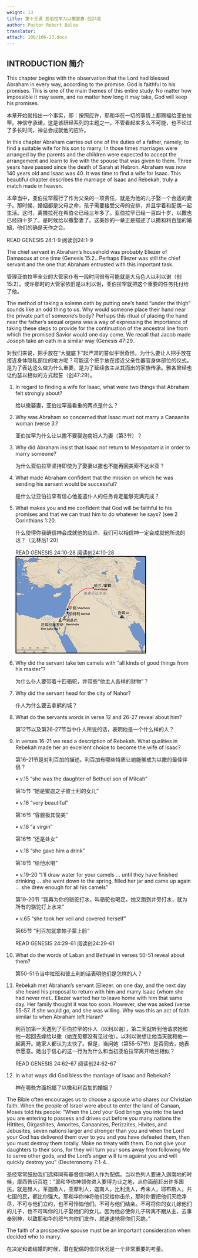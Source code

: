 ```yaml
---
weight: 13
title: 第十三课 亚伯拉罕为以撒娶妻-创24章
author: Pastor Robert Balza
translator: 
attach: 106/106-13.docx
---
```

## INTRODUCTION 简介

This chapter begins with the observation that the Lord had blessed Abraham in every way, according to the promise. God is faithful to his promises. This is one of the main themes of this entire study. No matter how impossible it may seem, and no matter how long it may take, God will keep his promises.

本章开始就指出一个事实，即：按照应许，耶和华在一切的事情上都赐福给亚伯拉罕。神信守承诺，这是该研经系列的主题之一。不管看起来多么不可能，也不论过了多长时间，神总会成就他的应许。

In this chapter Abraham carries out one of the duties of a father, namely, to find a suitable wife for his son to marry. In those times marriages were arranged by the parents and the children were expected to accept the arrangement and learn to live with the spouse that was given to them. Three years have passed since the death of Sarah at Hebron. Abraham was now 140 years old and Isaac was 40. It was time to find a wife for Isaac. This beautiful chapter describes the marriage of Isaac and Rebekah, truly a match made in heaven.

本章当中，亚伯拉罕履行了作为父亲的一项责任，就是为他的儿子娶一个合适的妻子。那时候，婚姻都是父母之命，孩子需要接受父母的安排，并且学着和配偶一起生活。这时，离撒拉死在希伯仑已经三年多了。亚伯拉罕已经一百四十岁，以撒也已经四十岁了。是时候给以撒娶妻了。这美妙的一章正是描述了以撒和利百加的婚姻，他们的确是天作之合。

READ GENESIS 24:1-9 阅读创24:1-9

The chief servant in Abraham’s household was probably Eliezer of Damascus at one time (Genesis 15:2.. Perhaps Eliezer was still the chief servant and the one that Abraham entrusted with this important task.

管理亚伯拉罕全业的大管家仆有一段时间很有可能就是大马色人以利以谢（创15:2）。或许那时的大管家依旧是以利以谢，亚伯拉罕就把这个重要的任务托付给了他。

The method of taking a solemn oath by putting one’s hand “under the thigh” sounds like an odd thing to us. Why would someone place their hand near the private part of someone’s body? Perhaps this ritual of placing the hand near the father’s sexual organs was a way of expressing the importance of taking these steps to provide for the continuation of the ancestral line from which the promised Savior would one day come. We recall that Jacob made Joseph take an oath in a similar way (Genesis 47:29..

对我们来说，把手放在“大腿底下”起严肃的誓似乎很奇怪。为什么要让人把手放在接近身体隐私部位的地方呢？可能这个把手放在接近父亲性器官身体部位的仪式，是为了表达这么做为什么重要，是为了延续救主从其而出的家族传承。雅各曾经也让约瑟以相似的方式起誓（创47:29）。

1. In regard to finding a wife for Isaac, what were two things that Abraham felt strongly about?

    给以撒娶妻，亚伯拉罕最看重的两点是什么？

2. Why was Abraham so concerned that Isaac must not marry a Canaanite woman (verse 3.?

    亚伯拉罕为什么让以撒不要娶迦南妇人为妻（第3节）？

3. Why did Abraham insist that Isaac not return to Mesopotamia in order to marry someone?

    为什么亚伯拉罕坚持即使为了娶妻以撒也不能再回美索不达米亚？

4. What made Abraham confident that the mission on which he was sending his servant would be successful?

    是什么让亚伯拉罕有信心他差遣仆人的任务肯定能够完满完成？

5. What makes you and me confident that God will be faithful to his promises and that we can trust him to do whatever he says? (see 2 Corinthians 1:20.

    什么使得你我确信神会成就他的应许、我们可以相信神一定会成就他所说的话？（见林后1:20）

    READ GENESIS 24:10-28 阅读创24:10-28 ![Genesis 24:10-28](/static/course-file/106/106-13-1.png)

6. Why did the servant take ten camels with “all kinds of good things from his master”?

    为什么仆人要带着十匹骆驼，并带些“他主人各样的财物”？

7. Why did the servant head for the city of Nahor?

    仆人为什么要去拿鹤的城？

8. What do the servants words in verse 12 and 26-27 reveal about him?

    第12节以及第26-27节当中仆人所说的话，表明他是一个什么样的人？

9. In verses 16-21 we read a description of Rebekah. What qualities in Rebekah made her an excellent choice to become the wife of Isaac?  

    第16-21节是对利百加的描述。利百加有哪些特质让她能够成为以撒的最佳伴侣？

    • v.15 “she was the daughter of Bethuel son of Milcah”

    第15节 “她是蜜迦之子彼土利的女儿”

    • v.16 “very beautiful”

    第16节 “容貌极其俊美”

    • v.16 “a virgin”

    第16节 “还是处女”

    • v.18  “she gave him a drink”

    第18节 “给他水喝”

    • v.19-20  “I’ll draw water for your camels … until they have finished drinking … she went down to the spring, filled her jar and came up again … she drew enough for all his camels”

    第19-20节 “我再为你的骆驼打水，叫骆驼也喝足。她又跑到井旁打水，就为所有的骆驼打上水来”

    • v.65 “she took her veil and covered herself”

    第65节 “利百加就拿帕子蒙上脸”

    READ GENESIS 24:29-61 阅读创24:29-61

10. What do the words of Laban and Bethuel in verses 50-51 reveal about them?

    第50-51节当中拉班和彼土利的话表明他们是怎样的人？

11. Rebekah met Abraham’s servant (Eliezer. on one day, and the next day she heard his proposal to return with him and marry Isaac (whom she had never met.. Eliezer wanted her to leave home with him that same day. Her family thought it was too soon. However, she was asked (verse 55-57. if she would go, and she was willing. Why was this an act of faith similar to when Abraham left Haran?

    利百加第一天遇到了亚伯拉罕的仆人（以利以谢），第二天就听到他请求她和他一起回去嫁给以撒（她连见都没有见过他）。以利以谢想让他当天就和他一起离开。她家人都认为太快了。但是，当问她（第55-57节）是否同去，她表示愿意。她出于信心的这一行为为什么和当初亚伯拉罕离开哈兰相似？

    READ GENESIS 24:62-67 阅读创24:62-67

12. In what ways did God bless the marriage of Isaac and Rebekah?

    神在哪些方面祝福了以撒和利百加的婚姻？

The Bible often encourages us to choose a spouse who shares our Christian faith. When the people of Israel were about to enter the land of Canaan, Moses told his people: “When the Lord your God brings you into the land you are entering to possess and drives out before you many nations the Hittites, Girgashites, Amorites, Canaanites, Perizzites, Hivites, and Jebusites, seven nations larger and stronger than you and when the Lord your God has delivered them over to you and you have defeated them, then you must destroy them totally. Make no treaty with them. Do not give your daughters to their sons, for they will turn your sons away from following Me to serve other gods, and the Lord’s anger will turn against you and will quickly destroy you” (Deuteronomy 7:1-4..

圣经常常鼓励我们选择同有基督信仰的人作为配偶。当以色列人要进入迦南地的时候，摩西告诉百姓：“耶和华你神领你进入要得为业之地，从你面前赶出许多国民，就是赫人，革迦撒人，亚摩利人，迦南人，比利洗人，希未人，耶布斯人，共七国的民，都比你强大。耶和华你神将他们交给你击杀，那时你要把他们灭绝净尽，不可与他们立约，也不可怜恤他们。不可与他们结亲。不可将你的女儿嫁他们的儿子，也不可叫你的儿子娶他们的女儿。因为他必使你儿子转离不跟从主，去事奉别神，以致耶和华的怒气向你们发作，就速速地将你们灭绝。”

The faith of a prospective spouse must be an important consideration when decided who to marry.

在决定和谁结婚的时候，潜在配偶的信仰状况是一个非常重要的考量。
